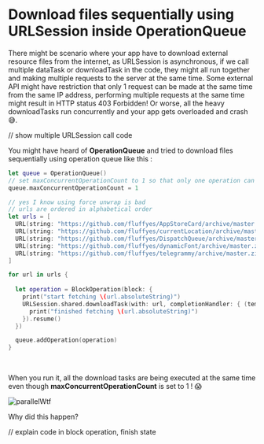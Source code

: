 # Download files sequentially using URLSession inside OperationQueue

There might be scenario where your app have to download external resource files from the internet, as URLSession is asynchronous, if we call multiple dataTask or downloadTask in the code, they might all run together and making multiple requests to the server at the same time. Some external API might have restriction that only 1 request can be made at the same time from the same IP address, performing multiple requests at the same time might result in HTTP status 403 Forbidden! Or worse, all the heavy downloadTasks run concurrently and your app gets overloaded and crash 😅.

// show multiple URLSession call code





You might have heard of **OperationQueue** and tried to download files sequentially using operation queue like this :



```swift
let queue = OperationQueue()
// set maxConcurrentOperationCount to 1 so that only one operation can be run at one time
queue.maxConcurrentOperationCount = 1

// yes I know using force unwrap is bad
// urls are ordered in alphabetical order
let urls = [
  URL(string: "https://github.com/fluffyes/AppStoreCard/archive/master.zip")!,
  URL(string: "https://github.com/fluffyes/currentLocation/archive/master.zip")!,
  URL(string: "https://github.com/fluffyes/DispatchQueue/archive/master.zip")!,
  URL(string: "https://github.com/fluffyes/dynamicFont/archive/master.zip")!,
  URL(string: "https://github.com/fluffyes/telegrammy/archive/master.zip")!
]

for url in urls {
    
  let operation = BlockOperation(block: {
    print("start fetching \(url.absoluteString)")
    URLSession.shared.downloadTask(with: url, completionHandler: { (tempURL, response, error) in
      print("finished fetching \(url.absoluteString)")
    }).resume()
  })

  queue.addOperation(operation)
}
```

<br>

 

When you run it, all the download tasks are being executed at the same time even though **maxConcurrentOperationCount** is set to 1 ! 😱

![parallelWtf](https://iosimage.s3.amazonaws.com/2019/53-download-files-sequentially/parallelwtf.gif)



Why did this happen?



// explain code in block operation, finish state